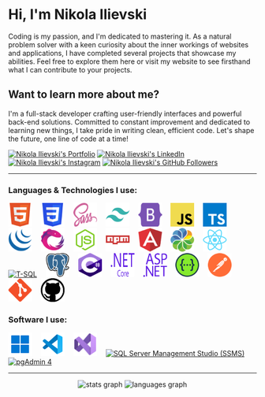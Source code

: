 # Hi, I'm Nikola Ilievski

Coding is my passion, and I'm dedicated to mastering it. As a natural problem solver with a keen curiosity about the inner workings of websites and applications, I have completed several projects that showcase my abilities. Feel free to explore them here or visit my website to see firsthand what I can contribute to your projects.

## Want to learn more about me?

I'm a full-stack developer crafting user-friendly interfaces and powerful back-end solutions. Committed to constant improvement and dedicated to learning new things, I take pride in writing clean, efficient code. Let's shape the future, one line of code at a time!

[![Nikola Ilievski's Portfolio](https://img.shields.io/badge/Portfolio-Access%20Website-9e1919?style=flat&logo=carrd&logoColor=white&link=https://nikola-ilievski.netlify.app/)](https://nikola-ilievski.netlify.app/)
[![Nikola Ilievski's LinkedIn](https://img.shields.io/badge/-LinkedIn-0077B5?style=flat&logo=Linkedin&logoColor=white&link=https://www.linkedin.com/in/nikola-ilievski7/)](https://www.linkedin.com/in/nikola-ilievski7/)
[![Nikola Ilievski's Instagram](https://img.shields.io/badge/-Instagram-DD2A7B?style=flat&logo=Instagram&logoColor=white&link=https://www.instagram.com/niko_ilievski/)](https://www.instagram.com/niko_ilievski/)
[![Nikola Ilievski's GitHub Followers](https://img.shields.io/github/followers/Biohazardx44?label=Follow&style=social)](https://github.com/Biohazardx44)

---

### Languages & Technologies I use:

<div>
	<a href="https://developer.mozilla.org/en-US/docs/Web/HTML" target="_blank" rel="noopener noreferrer">
	  <img width="48" height="48" src="./icons/html.svg" alt="HTML" title="HTML"/></a>
	  <img width="10" />
	<a href="https://developer.mozilla.org/en-US/docs/Web/CSS" target="_blank" rel="noopener noreferrer">
	  <img width="48" height="48" src="./icons/css.svg" alt="CSS" title="CSS"/></a>
	  <img width="10" />
	<a href="https://sass-lang.com/" target="_blank" rel="noopener noreferrer">
	  <img width="48" height="48" src="./icons/sass.svg" alt="Sass & SCSS" title="Sass & SCSS"/></a>
	  <img width="10" />
	<a href="https://tailwindcss.com/" target="_blank" rel="noopener noreferrer">
	  <img width="48" height="48" src="./icons/tailwind.svg" alt="Tailwind CSS" title="Tailwind CSS"/></a>
	  <img width="10" />
	<a href="https://getbootstrap.com/" target="_blank" rel="noopener noreferrer">
	  <img width="48" height="48" src="./icons/bootstrap.svg" alt="Bootstrap" title="Bootstrap"/></a>
	  <img width="10" />
	<a href="https://developer.mozilla.org/en-US/docs/Web/JavaScript" target="_blank" rel="noopener noreferrer">
	  <img width="48" height="48" src="./icons/javascript.svg" alt="JavaScript" title="JavaScript"/></a>
	  <img width="10" />
	<a href="https://www.typescriptlang.org/" target="_blank" rel="noopener noreferrer">
	  <img width="48" height="48" src="./icons/typescript.svg" alt="TypeScript" title="TypeScript"/></a>
	  <img width="10" />
	<a href="https://jquery.com/" target="_blank" rel="noopener noreferrer">
	  <img width="48" height="48" src="./icons/jquery.svg" alt="jQuery" title="jQuery"/></a>
	  <img width="10" />
	<a href="https://rxjs.dev/" target="_blank" rel="noopener noreferrer">
	  <img width="48" height="48" src="./icons/rxjs.svg" alt="RxJS" title="RxJS"/></a>
	  <img width="10" />
	<a href="https://nodejs.org/en" target="_blank" rel="noopener noreferrer">
	  <img width="48" height="48" src="./icons/nodejs.svg" alt="NodeJS" title="NodeJS"/></a>
	  <img width="10" />
	<a href="https://www.npmjs.com/" target="_blank" rel="noopener noreferrer">
	  <img width="48" height="48" src="./icons/npm.svg" alt="npm" title="npm"/></a>
	  <img width="10" />
	<a href="https://angular.io/" target="_blank" rel="noopener noreferrer">
	  <img width="48" height="48" src="./icons/angular.svg" alt="Angular" title="Angular"/></a>
	  <img width="10" />
	<a href="https://docs.alfresco.com/" target="_blank" rel="noopener noreferrer">
	  <img width="48" height="48" src="./icons/alfresco.svg" alt="Alfresco" title="Alfresco"/></a>
	  <img width="10" />
	<a href="https://react.dev/" target="_blank" rel="noopener noreferrer">
	  <img width="48" height="48" src="./icons/react.svg" alt="React & React Native" title="React & React Native"/></a>
	  <img width="10" />
	<a href="https://www.microsoft.com/en-us/sql-server/sql-server-downloads" target="_blank" rel="noopener noreferrer">
	  <img width="48" height="48" src="./icons/tsql.ico" alt="T-SQL" title="T-SQL"/></a>
	  <img width="10" />
	<a href="https://www.postgresql.org/" target="_blank" rel="noopener noreferrer">
	  <img width="48" height="48" src="./icons/postgresql.svg" alt="PostgreSQL" title="PostgreSQL"/></a>
	  <img width="10" />
	<a href="https://learn.microsoft.com/en-us/dotnet/csharp/" target="_blank" rel="noopener noreferrer">
	  <img width="48" height="48" src="./icons/csharp.svg" alt="C-Sharp" title="C-Sharp"/></a>
	  <img width="10" />
	<a href="https://dotnet.microsoft.com/en-us/download/dotnet" target="_blank" rel="noopener noreferrer">
	  <img width="48" height="48" src="./icons/netcore.svg" alt=".NET Core" title=".NET Core"/></a>
	  <img width="10" />
	<a href="https://dotnet.microsoft.com/en-us/apps/aspnet" target="_blank" rel="noopener noreferrer">
	  <img width="48" height="48" src="./icons/aspnetcore.svg" alt="ASP.NET MVC & Web API" title="ASP.NET MVC & Web API"/></a>
	  <img width="10" />
	<a href="https://swagger.io/" target="_blank" rel="noopener noreferrer">
	  <img width="48" height="48" src="./icons/swagger.svg" alt="Swagger" title="Swagger"/></a>
	  <img width="10" />
	<a href="https://www.postman.com/" target="_blank" rel="noopener noreferrer">
	  <img width="48" height="48" src="./icons/postman.svg" alt="Postman" title="Postman"/></a>
	  <img width="10" />
	<a href="https://git-scm.com/" target="_blank" rel="noopener noreferrer">
	  <img width="48" height="48" src="./icons/git.svg" alt="Git" title="Git"/></a>
	  <img width="10" />
	<a href="https://github.com/" target="_blank" rel="noopener noreferrer">
	  <img width="48" height="48" src="./icons/github.svg" alt="GitHub" title="GitHub"/></a>
</div>

### Software I use:

<div>
	<a href="https://www.microsoft.com/en-us/windows/?r=1" target="_blank" rel="noopener noreferrer">
	  <img width="48" height="48" src="./icons/windows.svg" alt="Windows" title="Windows"/></a>
	  <img width="10" />
	<a href="https://code.visualstudio.com/" target="_blank" rel="noopener noreferrer">
	  <img width="48" height="48" src="./icons/visualstudiocode.svg" alt="Visual Studio Code" title="Visual Studio Code"/></a>
	  <img width="10" />
	<a href="https://visualstudio.microsoft.com/downloads/" target="_blank" rel="noopener noreferrer">
	  <img width="48" height="48" src="./icons/visualstudio.svg" alt="Visual Studio" title="Visual Studio"/></a>
	  <img width="10" />
	<a href="https://learn.microsoft.com/en-us/sql/ssms/download-sql-server-management-studio-ssms?view=sql-server-ver16" target="_blank" rel="noopener noreferrer">
	  <img width="48" height="48" src="./icons/ssms.ico" alt="SQL Server Management Studio (SSMS)" title="SQL Server Management Studio (SSMS)"/></a>
	  <img width="10" />
	<a href="https://www.pgadmin.org/download/" target="_blank" rel="noopener noreferrer">
	  <img width="48" height="48" src="./icons/pgadmin4.ico" alt="pgAdmin 4" title="pgAdmin 4"/></a>
</div>

---

<div align="center">
  <img src="https://github-readme-stats.vercel.app/api?username=Biohazardx44&show_icons=true&title_color=f01818&icon_color=910a0a&text_color=c3c3c3&bg_color=202020&count_private=true" width="55%" alt="stats graph" />
  <img src="https://github-readme-stats.vercel.app/api/top-langs/?username=Biohazardx44&show_icons=true&title_color=f01818&icon_color=910a0a&text_color=c3c3c3&bg_color=202020&count_private=true&layout=compact&exclude_repo=Homework-SQL" width="42%" alt="languages graph" />
</div>
